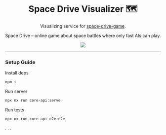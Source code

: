 <h1 align="center">Space Drive Visualizer 🗺️</h1>

<p align="center">
Visualizing service for <a href="https://github.com/SKY-ALIN/space-drive-game">space-drive-game</a>.
</p>

<p align="center">Space Drive – online game about space battles where only fast AIs can play.</p>

<p align='center'>
  <a href="https://github.com/vsezol/space-drive-visualizer/blob/main/LICENSE">
    <img src="https://img.shields.io/github/license/vsezol/space-drive-visualizer?style=for-the-badge" /></a>
</p>

---

### Setup Guide

Install deps

```bash
npm i
```

Run server

```bash
npx nx run core-api:serve
```

Run tests

```bash
npx nx run core-api-e2e:e2e
```

. . .
